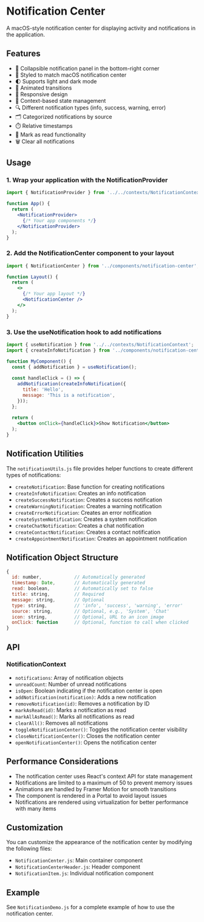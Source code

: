 # Notification Center

A macOS-style notification center for displaying activity and notifications in the application.

## Features

- 🔔 Collapsible notification panel in the bottom-right corner
- 🎨 Styled to match macOS notification center
- 🌓 Supports light and dark mode
- 🔄 Animated transitions
- 📱 Responsive design
- 🧠 Context-based state management
- 🔍 Different notification types (info, success, warning, error)
- 🗂️ Categorized notifications by source
- ⏱️ Relative timestamps
- 🔕 Mark as read functionality
- 🗑️ Clear all notifications

## Usage

### 1. Wrap your application with the NotificationProvider

```jsx
import { NotificationProvider } from '../../contexts/NotificationContext';

function App() {
  return (
    <NotificationProvider>
      {/* Your app components */}
    </NotificationProvider>
  );
}
```

### 2. Add the NotificationCenter component to your layout

```jsx
import { NotificationCenter } from '../components/notification-center';

function Layout() {
  return (
    <>
      {/* Your app layout */}
      <NotificationCenter />
    </>
  );
}
```

### 3. Use the useNotification hook to add notifications

```jsx
import { useNotification } from '../../contexts/NotificationContext';
import { createInfoNotification } from '../components/notification-center/notificationUtils';

function MyComponent() {
  const { addNotification } = useNotification();
  
  const handleClick = () => {
    addNotification(createInfoNotification({
      title: 'Hello',
      message: 'This is a notification',
    }));
  };
  
  return (
    <button onClick={handleClick}>Show Notification</button>
  );
}
```

## Notification Utilities

The `notificationUtils.js` file provides helper functions to create different types of notifications:

- `createNotification`: Base function for creating notifications
- `createInfoNotification`: Creates an info notification
- `createSuccessNotification`: Creates a success notification
- `createWarningNotification`: Creates a warning notification
- `createErrorNotification`: Creates an error notification
- `createSystemNotification`: Creates a system notification
- `createChatNotification`: Creates a chat notification
- `createContactNotification`: Creates a contact notification
- `createAppointmentNotification`: Creates an appointment notification

## Notification Object Structure

```js
{
  id: number,            // Automatically generated
  timestamp: Date,       // Automatically generated
  read: boolean,         // Automatically set to false
  title: string,         // Required
  message: string,       // Optional
  type: string,          // 'info', 'success', 'warning', 'error'
  source: string,        // Optional, e.g., 'System', 'Chat'
  icon: string,          // Optional, URL to an icon image
  onClick: function      // Optional, function to call when clicked
}
```

## API

### NotificationContext

- `notifications`: Array of notification objects
- `unreadCount`: Number of unread notifications
- `isOpen`: Boolean indicating if the notification center is open
- `addNotification(notification)`: Adds a new notification
- `removeNotification(id)`: Removes a notification by ID
- `markAsRead(id)`: Marks a notification as read
- `markAllAsRead()`: Marks all notifications as read
- `clearAll()`: Removes all notifications
- `toggleNotificationCenter()`: Toggles the notification center visibility
- `closeNotificationCenter()`: Closes the notification center
- `openNotificationCenter()`: Opens the notification center

## Performance Considerations

- The notification center uses React's context API for state management
- Notifications are limited to a maximum of 50 to prevent memory issues
- Animations are handled by Framer Motion for smooth transitions
- The component is rendered in a Portal to avoid layout issues
- Notifications are rendered using virtualization for better performance with many items

## Customization

You can customize the appearance of the notification center by modifying the following files:

- `NotificationCenter.js`: Main container component
- `NotificationCenterHeader.js`: Header component
- `NotificationItem.js`: Individual notification component

## Example

See `NotificationDemo.js` for a complete example of how to use the notification center. 